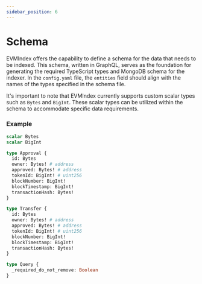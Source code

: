 ```yaml
---
sidebar_position: 6
---
```


# Schema
EVMIndex offers the capability to define a schema for the data that needs to be indexed. This schema, written in GraphQL, serves as the foundation for generating the required TypeScript types and MongoDB schema for the indexer. 
In the `config.yaml` file, the `entities` field should align with the names of the types specified in the schema file.

It's important to note that EVMIndex currently supports custom scalar types such as `Bytes` and `BigInt`. These scalar types can be utilized within the schema to accommodate specific data requirements.

### Example
```graphql
scalar Bytes
scalar BigInt

type Approval {
  id: Bytes
  owner: Bytes! # address
  approved: Bytes! # address
  tokenId: BigInt! # uint256
  blockNumber: BigInt!
  blockTimestamp: BigInt!
  transactionHash: Bytes!
}

type Transfer {
  id: Bytes
  owner: Bytes! # address
  approved: Bytes! # address
  tokenId: BigInt! # uint256
  blockNumber: BigInt!
  blockTimestamp: BigInt!
  transactionHash: Bytes!
}

type Query {
  _required_do_not_remove: Boolean
}
```


